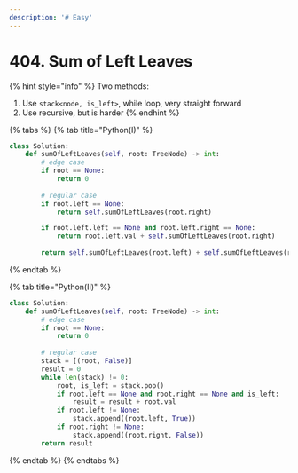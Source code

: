 ```yaml
---
description: '# Easy'
---
```


# 404. Sum of Left Leaves

{% hint style="info" %}
Two methods:

1. Use `stack<node, is_left>`, while loop, very straight forward
2. Use recursive, but is harder
{% endhint %}

{% tabs %}
{% tab title="Python\(I\)" %}
```python
class Solution:
    def sumOfLeftLeaves(self, root: TreeNode) -> int:
        # edge case
        if root == None:
            return 0
        
        # regular case
        if root.left == None:
            return self.sumOfLeftLeaves(root.right)

        if root.left.left == None and root.left.right == None:
            return root.left.val + self.sumOfLeftLeaves(root.right)
        
        return self.sumOfLeftLeaves(root.left) + self.sumOfLeftLeaves(root.right)
```
{% endtab %}

{% tab title="Python\(II\)" %}
```python
class Solution:
    def sumOfLeftLeaves(self, root: TreeNode) -> int:
        # edge case
        if root == None:
            return 0
        
        # regular case
        stack = [(root, False)]
        result = 0
        while len(stack) != 0:
            root, is_left = stack.pop()
            if root.left == None and root.right == None and is_left:
                result = result + root.val
            if root.left != None:
                stack.append((root.left, True))
            if root.right != None:
                stack.append((root.right, False))
        return result
```
{% endtab %}
{% endtabs %}

